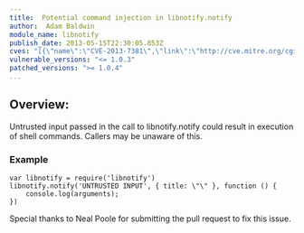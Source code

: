 ```yaml
---
title:  Potential command injection in libnotify.notify
author:  Adam Baldwin
module_name: libnotify
publish_date: 2013-05-15T22:30:05.853Z
cves: "[{\"name\":\"CVE-2013-7381\",\"link\":\"http://cve.mitre.org/cgi-bin/cvename.cgi?name=CVE-2013-7381\"}]"
vulnerable_versions: "<= 1.0.3"
patched_versions: ">= 1.0.4"
...
```


## Overview:
Untrusted input passed in the call to libnotify.notify could result in execution of shell commands. Callers may be unaware of this.

### Example
```
var libnotify = require('libnotify')
libnotify.notify('UNTRUSTED INPUT', { title: \"\" }, function () {
    console.log(arguments);
})
```

Special thanks to Neal Poole for submitting the pull request to fix this issue.
